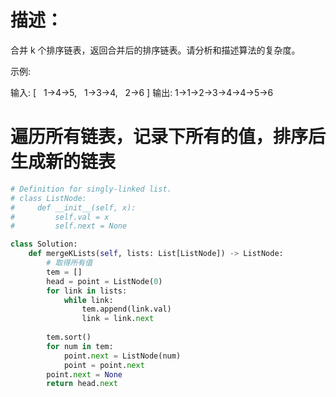  # 描述：
 合并 k 个排序链表，返回合并后的排序链表。请分析和描述算法的复杂度。

示例:

输入:
[
  1->4->5,
  1->3->4,
  2->6
]
输出: 1->1->2->3->4->4->5->6

# 遍历所有链表，记录下所有的值，排序后生成新的链表

```python
# Definition for singly-linked list.
# class ListNode:
#     def __init__(self, x):
#         self.val = x
#         self.next = None

class Solution:
    def mergeKLists(self, lists: List[ListNode]) -> ListNode:
        # 取得所有值
        tem = []
        head = point = ListNode(0)
        for link in lists:
            while link:
                tem.append(link.val)
                link = link.next
        
        tem.sort()
        for num in tem:
            point.next = ListNode(num)
            point = point.next
        point.next = None
        return head.next
```
